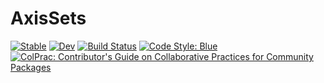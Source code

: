 # AxisSets

[![Stable](https://img.shields.io/badge/docs-stable-blue.svg)](https://invenia.github.io/AxisSets.jl/stable)
[![Dev](https://img.shields.io/badge/docs-dev-blue.svg)](https://invenia.github.io/AxisSets.jl/dev)
[![Build Status](https://github.com/invenia/AxisSets.jl/workflows/CI/badge.svg)](https://github.com/invenia/AxisSets.jl/actions)
[![Code Style: Blue](https://img.shields.io/badge/code%20style-blue-4495d1.svg)](https://github.com/invenia/BlueStyle)
[![ColPrac: Contributor's Guide on Collaborative Practices for Community Packages](https://img.shields.io/badge/ColPrac-Contributor's%20Guide-blueviolet)](https://github.com/SciML/ColPrac)
